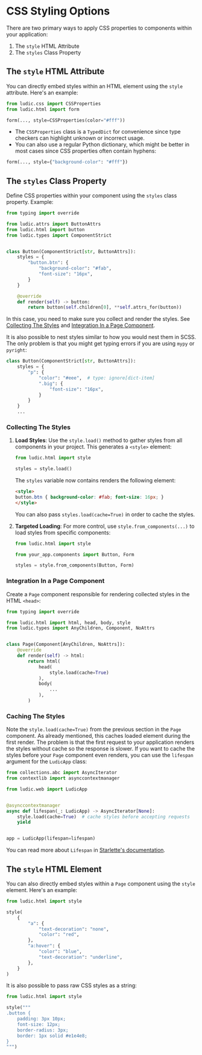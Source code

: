 # CSS Styling Options

There are two primary ways to apply CSS properties to components within your application:

1. The `style` HTML Attribute
3. The `styles` Class Property

## The `style` HTML Attribute

You can directly embed styles within an HTML element using the `style` attribute. Here's an example:

```python
from ludic.css import CSSProperties
from ludic.html import form

form(..., style=CSSProperties(color="#fff"))
```

- The `CSSProperties` class is a `TypedDict` for convenience since type checkers can highlight unknown or incorrect usage.
- You can also use a regular Python dictionary, which might be better in most cases since CSS properties often contain hyphens:

```python
form(..., style={"background-color": "#fff"})
```

## The `styles` Class Property

Define CSS properties within your component using the `styles` class property. Example:

```python
from typing import override

from ludic.attrs import ButtonAttrs
from ludic.html import button
from ludic.types import ComponentStrict


class Button(ComponentStrict[str, ButtonAttrs]):
    styles = {
        "button.btn": {
            "background-color": "#fab",
            "font-size": "16px",
        }
    }

    @override
    def render(self) -> button:
        return button(self.children[0], **self.attrs_for(button))
```

In this case, you need to make sure you collect and render the styles. See [Collecting The Styles](#collecting-the-styles) and [Integration In a Page Component](#integration-in-a-page-component).

It is also possible to nest styles similar to how you would nest them in SCSS. The only problem is that you might get typing errors if you are using `mypy` or `pyright`:

```python
class Button(ComponentStrict[str, ButtonAttrs]):
    styles = {
        "p": {
            "color": "#eee",  # type: ignore[dict-item]
            ".big": {
                "font-size": "16px",
            }
        }
    }
    ...
```

### Collecting The Styles

1. **Load Styles**: Use the `style.load()` method to gather styles from all components in your project. This generates a `<style>` element:

    ```python
    from ludic.html import style

    styles = style.load()
    ```

    The `styles` variable now contains renders the following element:

    ```html
    <style>
    button.btn { background-color: #fab; font-size: 16px; }
    </style>
    ```

    You can also pass `styles.load(cache=True)` in order to cache the styles.

2. **Targeted Loading**: For more control, use `style.from_components(...)` to load styles from specific components:

    ```python
    from ludic.html import style

    from your_app.components import Button, Form

    styles = style.from_components(Button, Form)
    ```

### Integration In a Page Component

Create a `Page` component responsible for rendering collected styles in the HTML `<head>`:

```python
from typing import override

from ludic.html import html, head, body, style
from ludic.types import AnyChildren, Component, NoAttrs


class Page(Component[AnyChildren, NoAttrs]):
    @override
    def render(self) -> html:
        return html(
            head(
                style.load(cache=True)
            ),
            body(
                ...
            ),
        )
```

### Caching The Styles

Note the `style.load(cache=True)` from the previous section in the `Page` component. As already mentioned, this caches loaded element during the first render. The problem is that the first request to your application renders the styles without cache so the response is slower. If you want to cache the styles before your `Page` component even renders, you can use the `lifespan` argument for the `LudicApp` class:

```python
from collections.abc import AsyncIterator
from contextlib import asynccontextmanager

from ludic.web import LudicApp


@asynccontextmanager
async def lifespan(_: LudicApp) -> AsyncIterator[None]:
    style.load(cache=True)  # cache styles before accepting requests
    yield


app = LudicApp(lifespan=lifespan)
```

You can read more about `Lifespan` in [Starlette's documentation](https://www.starlette.io/lifespan/).

## The `style` HTML Element

You can also directly embed styles within a `Page` component using the `style` element. Here's an example:

```python
from ludic.html import style

style(
    {
        "a": {
            "text-decoration": "none",
            "color": "red",
        },
        "a:hover": {
            "color": "blue",
            "text-decoration": "underline",
        },
    }
)
```

It is also possible to pass raw CSS styles as a string:

```python
from ludic.html import style

style("""
.button {
    padding: 3px 10px;
    font-size: 12px;
    border-radius: 3px;
    border: 1px solid #e1e4e8;
}
""")
```
